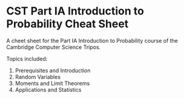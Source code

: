 # CST Part IA Introduction to Probability Cheat Sheet
A cheet sheet for the Part IA Introduction to Probability course of the Cambridge Computer Science Tripos.

Topics included:

1. Prerequisites and Introduction
2. Random Variables
3. Moments and Limit Theorems
4. Applications and Statistics